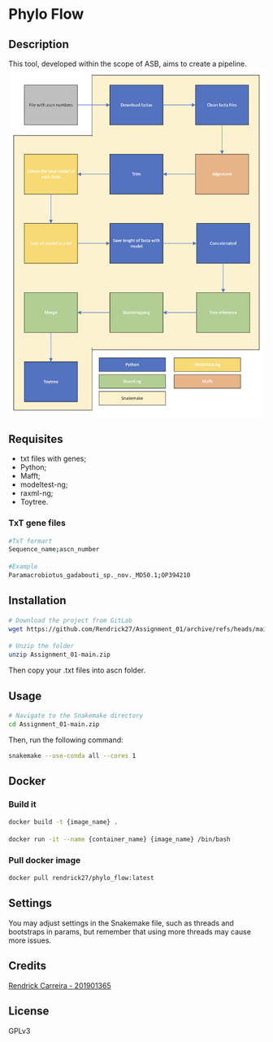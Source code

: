 # Phylo Flow 

## Description
This tool, developed within the scope of ASB, aims to create a pipeline.
![Pipeline](./extras/pictures/pipeline.png)


## Requisites
* txt files with genes;
* Python;
* Mafft;
* modeltest-ng;
* raxml-ng;
* Toytree.

### TxT gene files
```bash
#TxT formart
Sequence_name;ascn_number

#Example
Paramacrobiotus_gadabouti_sp._nov._MD50.1;OP394210
```
## Installation
```bash
# Download the project from GitLab
wget https://github.com/Rendrick27/Assignment_01/archive/refs/heads/main.zip

# Unzip the folder
unzip Assignment_01-main.zip
```
Then copy your .txt files into ascn folder.

## Usage
```bash
# Navigate to the Snakemake directory
cd Assignment_01-main.zip
```
Then, run the following command:
```bash
snakemake --use-conda all --cores 1
```

## Docker
### Build it
```bash
docker build -t {image_name} .

docker run -it --name {container_name} {image_name} /bin/bash
```
### Pull docker image
```bash
docker pull rendrick27/phylo_flow:latest
```

## Settings
You may adjust settings in the Snakemake file, such as threads and bootstraps in params, but remember that using more threads may cause more issues.

## Credits
<p> <a href= "https://github.com/Rendrick27"> Rendrick Carreira - 201901365 </a> </p>

## License
GPLv3
